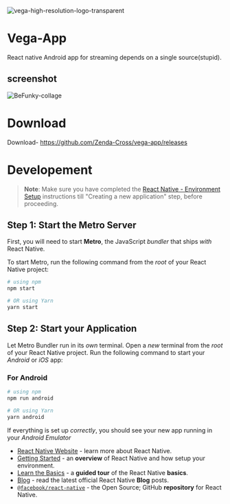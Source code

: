 ![vega-high-resolution-logo-transparent](https://github.com/Zenda-Cross/vega-app/assets/143804558/b2eb446f-8e7f-4800-81e1-3320c82f33de)

# Vega-App
React native Android app for streaming depends on a single source(stupid).

## screenshot
![BeFunky-collage](https://github.com/Zenda-Cross/vega-app/assets/143804558/8b7ff105-3310-4485-b9f3-fdc24d128964)


# Download
Download- https://github.com/Zenda-Cross/vega-app/releases



# Developement

>**Note**: Make sure you have completed the [React Native - Environment Setup](https://reactnative.dev/docs/environment-setup) instructions till "Creating a new application" step, before proceeding.

## Step 1: Start the Metro Server

First, you will need to start **Metro**, the JavaScript _bundler_ that ships _with_ React Native.

To start Metro, run the following command from the _root_ of your React Native project:

```bash
# using npm
npm start

# OR using Yarn
yarn start
```

## Step 2: Start your Application

Let Metro Bundler run in its _own_ terminal. Open a _new_ terminal from the _root_ of your React Native project. Run the following command to start your _Android_ or _iOS_ app:

### For Android

```bash
# using npm
npm run android

# OR using Yarn
yarn android
```

If everything is set up _correctly_, you should see your new app running in your _Android Emulator_

- [React Native Website](https://reactnative.dev) - learn more about React Native.
- [Getting Started](https://reactnative.dev/docs/environment-setup) - an **overview** of React Native and how setup your environment.
- [Learn the Basics](https://reactnative.dev/docs/getting-started) - a **guided tour** of the React Native **basics**.
- [Blog](https://reactnative.dev/blog) - read the latest official React Native **Blog** posts.
- [`@facebook/react-native`](https://github.com/facebook/react-native) - the Open Source; GitHub **repository** for React Native.
